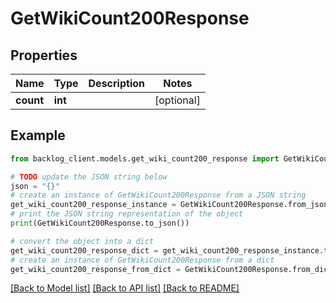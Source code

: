 # GetWikiCount200Response


## Properties

Name | Type | Description | Notes
------------ | ------------- | ------------- | -------------
**count** | **int** |  | [optional] 

## Example

```python
from backlog_client.models.get_wiki_count200_response import GetWikiCount200Response

# TODO update the JSON string below
json = "{}"
# create an instance of GetWikiCount200Response from a JSON string
get_wiki_count200_response_instance = GetWikiCount200Response.from_json(json)
# print the JSON string representation of the object
print(GetWikiCount200Response.to_json())

# convert the object into a dict
get_wiki_count200_response_dict = get_wiki_count200_response_instance.to_dict()
# create an instance of GetWikiCount200Response from a dict
get_wiki_count200_response_from_dict = GetWikiCount200Response.from_dict(get_wiki_count200_response_dict)
```
[[Back to Model list]](../README.md#documentation-for-models) [[Back to API list]](../README.md#documentation-for-api-endpoints) [[Back to README]](../README.md)


